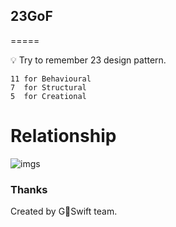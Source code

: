 ## 23GoF

=====

💡 Try to remember 23 design pattern.

```
11 for Behavioural
7  for Structural
5  for Creational
```

# Relationship

![imgs](Design-Pattern-Relationships.jpg)


### Thanks

Created by GSwift team.
